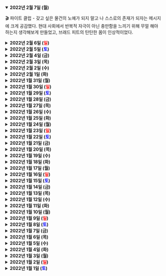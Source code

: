 <details open>
    <summary><b>2022년 2월 7일 (월)</b></summary>
        <p>🎬 파이트 클럽 - 갖고 싶은 물건의 노예가 되지 말고 나 스스로의 존재가 되자는 메시지에 크게 공감했다. 현대 사회에서 반복적 자극이 아닌 충만함을 느끼기 위해 무얼 해야 하는지 생각해보게 만들었고, 브래드 피트의 탄탄한 몸이 인상적이었다.</p>
</details>
<details>
    <summary><b>2022년 2월 6일 (<text style="color:red">일</text>)</b></summary>
        <p>디즈니 플러스는 어째 서비스가 많이 실망스럽다. 오리지널 작품들이 나오는 양도 부족하고 퀄리티도 애매한 작품들이 많다.</p>
</details>
<details>
    <summary><b>2022년 2월 5일 (<text style="color:blue">토</text>)</b></summary>
        <p>매트릭스 언리얼5 테크데모를 직접 해볼 수 있다는 사실을 몰랐다. 물론 차세대기에서만 가능 ✌️ 진짜 사람 같은 느낌이 참 놀랍다.</p>
</details>
<details>
    <summary><b>2022년 2월 4일 (금)</b></summary>
        <ol>
            <li>2월은 인싸의 달인 듯. 사람 만나는 일정이 많다.</li>
            <li>호라이즌2 나오면 제때 할 수 있을까.</li>
            <li>지하철 타고 일하다 내릴 역 놓친 게 이번 주만 두 번째. 정신 차려야겠다.</li>
            <li>집들이 선물을 무얼 사야 하나 고민.</li>
        </ol>
</details>
<details>
    <summary><b>2022년 2월 3일 (목)</b></summary>
        <p>친구에게 맥북에어를 팔았다. 모르는 사람에게 파는 것보다 저렴하게 팔았지만 그보다 기분은 훨씬 좋다.</p>
</details>
<details>
    <summary><b>2022년 2월 2일 (수)</b></summary>
        <p>설 연휴 할 일 업데이트2.</p>
        <ol>
            <li>맥북에어 중고로 팔 준비. (애플케어+ 환불은 완료, 기기는 오늘 친구에게 팔 예정)</li>
            <li><strike>글 2개 마감하기.</strike></li>
            <li><strike>쓰레기 버리기.</strike></li>
            <li><strike>암막 커튼 달기.</strike></li>
            <li><strike>전략 삼국지 다 읽기.</strike></li>
            <li><strike>[추가] 독서대랑 직화구이 냄비 팔기</strike></li>
            <li><strike>[추가] 1월 가계부 리뷰</strike></li>
            <li><strike>[추가] 머리 깎기</strike></li>
        </ol>
</details>
<details>
    <summary><b>2022년 2월 1일 (화)</b></summary>
        <p>임실 치즈를 구워 먹었는데 기가 막혔다.</p>
</details>
<details>
    <summary><b>2022년 1월 31일 (월)</b></summary>
        <p>📖 전략 삼국지 1~60권 - 삼국지 이야기를 처음부터 끝까지 읽은 것은 아마 처음인 듯싶다. 이전까지는 부분적 에피소드만 알았지, 전체 이야기는 잘 몰랐다. 그 장대한 이야기를 (많이 축약하긴 했지만) 장편 만화로 담아낸 것이 놀랍고, 흡입력은 가히 최고였다.</p>
        <ol>
            <li>인물들의 표정이나 동작이 과장되면서도 그림체가 깔끔해 가독성이 매우 좋았다. 자세히 보지 않아도 이 장면에서 어떤 일이 일어나고 있는지 단번에 알 수 있었다.</li>
            <li>일부 유명 장수들의 외모가 너무 평범한 것이 아쉬웠다. (대표적으로 조운)</li>
            <li>침착맨 삼국지 방송에서 본 남만의 용사들이 나와서 반가웠다.</li>
            <li>결국 천하를 통일한 진나라도 40년을 못 가 멸망했다는 후일담을 보면... 천하통일이 애초에 의미가 있는 목표였는가 싶은 마음도 든다.</li>
            <li>가장 감동적인 장면은 1권인가 2권에서 유비의 어머니가 자신을 걱정하는 유비를 호통쳐 내쫓는 장면이었다. 대의를 위해 자신의 행복을 희생할 수 있다니, 그런 사명감을 가질 수 있는 사람은 정말 대단하다.</li>
            <li>삼국지가 주는 교훈이라면 '능력이 없으면 뜻을 이루기 어렵고, 능력만 있고 덕이 없으면 이룬 바를 지켜내기 어렵다'가 아닐까 싶다.</li>
        </ol>
</details>
<details>
    <summary><b>2022년 1월 30일 (<text style="color:red">일</text>)</b></summary>
        <p>설 연휴 할 일 업데이트.</p>
        <ol>
            <li>글 2개 마감하기. (1개 완료, 1개 남음)</li>
            <li>맥북에어 중고로 팔 준비. (애플케어+ 환불해야됨)</li>
            <li>(완) 쓰레기 버리기.</li>
            <li>(완) 암막 커튼 달기.</li>
            <li>전략 삼국지 다 읽기. (마지막 15권 남았음)</li>
        </ol>
</details>
<details>
    <summary><b>2022년 1월 29일 (<text style="color:blue">토</text>)</b></summary>
        <p>설 연휴 할 일.</p>
        <ol>
            <li>글 2개 마감하기.</li>
            <li>맥북에어 중고로 팔 준비. (애플케어+ 환불해야됨)</li>
            <li>쓰레기 버리기.</li>
            <li>암막 커튼 달기.</li>
            <li>전략 삼국지 다 읽기.</li>
        </ol>
</details>
<details>
    <summary><b>2022년 1월 28일 (금)</b></summary>
        <p>입사한 지 벌써 일주일이 지났네. 이곳은 정말 전력질주하는 회사다. 그래도 쓸데없는 프로세스가 없어 일할 맛은 난다.</p>
</details>
<details>
    <summary><b>2022년 1월 27일 (목)</b></summary>
        <p>햇수가 지나갈 때는 아무 생각 없다가, 주변 사람들의 삶이 변화할 때 세월이 지나갔음을 느낀다.</p>
</details>
<details>
    <summary><b>2022년 1월 26일 (수)</b></summary>
        <p>여러 미팅이 있는 날. 새로운 사람도 많이 만나는 날.</p>
</details>
<details>
    <summary><b>2022년 1월 25일 (화)</b></summary>
        <ol>
            <li>첫 출근 감상: 이곳은 혼란과 즐거움이 혼재하는 곳.</li>
            <li>할 일이 산더미다. 빠르게 따라잡아야겠다.</li>
            <li>여기저기서 설날 선물을 받아 기분 좋다.</li>
            <li>친구가 첫 출근 기념으로 커피 쿠폰을 쏴줬다. 고맙다.</li>
        </ol>
</details>
<details>
    <summary><b>2022년 1월 24일 (월)</b></summary>
        <p>첫 출근! 컨디션은 좋다.</p>
</details>
<details>
    <summary><b>2022년 1월 23일 (<text style="color:red">일</text>)</b></summary>
        <ol>
            <li>이틀 연속으로 노는 것은 역시 힘들어... 하지만 너무나도 재밌었다.</li>
            <li>연말정산 서류를 제출하자.</li>
            <li>도서관에 책을 반납하고 오는 길에 커피 사와서 글을 쓰자.</li>
        </ol>
</details>
<details>
    <summary><b>2022년 1월 22일 (<text style="color:blue">토</text>)</b></summary>
        <ol>
            <li>강화도를 왔는데 숙소가 마을회관을 개조한 것이다. 아이디어 굿임.</li>
            <li>추운 날씨에 따뜻한 방에서 먹는 라클렛과 차돌박이샤브샤브가 환성적이었음.</li>
            <li>오랜만에 보는 일몰이 아름다웠다.</li>
        </ol>
</details>
<details>
    <summary><b>2022년 1월 21일 (금)</b></summary>
        <p>부모님 집에 운전해서 다녀온 게 피곤하지만 바로 친구들과 강화도로 1박 2일 여행가기.</p>
</details>
<details>
    <summary><b>2022년 1월 20일 (목)</b></summary>
        <ol>
            <li>스파이더맨 노 웨이 홈을 IMAX로 한 번 더 봤다. 큰 스크린 덕분에 훨씬 더 박력 있었고 2회차라 새로운 디테일이 눈에 들어와 즐거웠다.</li>
            <li>덕순이가 친구들에게 '전략 삼국지' 전권 세트(총 60권)를 선물 받았다. 내가 다 기쁘다. 열심히 탐독하는 중. 1권부터 빠져든다.</li>
        </ol>
</details>
<details>
    <summary><b>2022년 1월 19일 (수)</b></summary>
        <p>📖 침팬지 폴리틱스 - 유튜브 영상에서 추천받아 읽게 된 책. 침팬지들의 놀라울 정도로 치밀한 정치 행위에 대한 연구 에세이다. 아래는 읽으면서 얻은 몇 가지 재밌는 내용:</p>
        <ol>
            <li>침팬지 수컷들은 1인자 자리를 차지하기 위해 끊임없이 경쟁한다. 재밌는 것은 경쟁의 형태가 단순히 힘겨루기가 아닌, 교묘한 권력투쟁이라는 점이다. 다른 수컷과 암컷 집단을 전략적으로 착취하면서 자신의 위치를 확보한다.</li>
            <li>침팬지 암컷들도 권력욕이 없는 것은 아니지만 대체로 수평적인 위계질서를 유지한다. 물론 암컷 집단 안에서도 1인자, 2인자 같이 계층이 나뉜다. 하지만 이것은 권력투쟁보다는 성격이나 나이에 기반한 협력적 관계를 통해 구축된다.</li>
            <li>침팬지 사회에서 1인자 자리를 유지하기 위해서는 먹이를 적절히 분배해주는 것이 핵심이다. 1인자는 자신이 덜 먹는 한이 있더라도 '분배해주는 위치'를 사수한다.</li>
            <li>수컷이니까 권력투쟁을 하고, 암컷이니까 협력적 체계를 만든다기보다는 생물학적, 환경적, 집단적 특성 등이 종합적으로 작용해 각 성별의 사회적 목표가 다르게 설정되었을 것이라는 것이 저자의 의견. 나의 생각의 짧음을 통감했다.</li>
        </ol>
</details>
<details>
    <summary><b>2022년 1월 18일 (화)</b></summary>
        <ol>
            <li>집주인님이 배려심 넘치는 사람이라 참 다행이다. 우리는 운이 좋다.</li>
            <li>나도 LG에너지솔루션 공모주 청약이라는 것을 해보자.</li>
            <li>갤럭시 덕분에 배터리 걱정 없이 쏘다닐 수 있어서 안심.</li>
        </ol>
</details>
<details>
    <summary><b>2022년 1월 17일 (월)</b></summary>
        <ol>
            <li>과메기를 실컷 먹었다. 별미긴한데 자주 먹으면 질리는 맛. 그러나 또 찾게 됨.</li>
            <li>슬슬 연말정산을 해야겠다.</li>
            <li>운동화 좀 빨아야지. 드럽다.</li>
        </ol>
</details>
<details>
    <summary><b>2022년 1월 16일 (<text style="color:red">일</text>)</b></summary>
        <ol>
            <li>지금 덕순이와 내가 살고 있는 집에서 대략 20년 전에 살았던 사람이 갑자기 찾아왔다. 온라인으로 물건을 주문했는데 잘못해서 옛날 주소를 적은 것. 조금 어이없었지만 뭐 어쩌겠나.</li>
            <li>당근마켓으로 물건 처분하는 것은 언제나 기분 좋다.</li>
            <li>몇 년만에 롤 대회 챙겨보고 있는데 재밌다. 페이커가 있는 T1 경기는 웬만하면 라이브로 챙겨보고 있음.</li>
        </ol>
</details>
<details>
    <summary><b>2022년 1월 15일 (<text style="color:blue">토</text>)</b></summary>
        <p>아무 말 대잔치를 할 수 있는 친구가 술 사주어 맛있게 냠냠 먹고 마셨다.</p>
</details>
<details>
    <summary><b>2022년 1월 14일 (금)</b></summary>
        <ol>
            <li>덕순이와 해산물을 원 없이 먹었다. 그런데 택시가 잡히지 않아 지하철 역까지 추운 바람맞아가며 걸었다. 그래도 낄낄대며 걷게 되어 기분 좋았음.</li>
            <li>갤럭시로 새 세팅은 다 완료했는데, 왓츠앱 백업에 조금 차질이 생겼다. 인증 여러 번 하니 인증이 2시간 이상 막히기도 하고. 그래도 쌩쌩해서 기분 좋다.</li>
            <li>급여와 퇴직금이 들어왔다. 기분 좋다.</li>
        </ol>
</details>
<details>
    <summary><b>2022년 1월 13일 (목)</b></summary>
        <p>갤럭시 A 시리즈 휴대폰을 구입했다. 드디어 안드로이드 12를 만져볼 수 있어 기쁘다. 갤럭시라 순정 안드로이드는 아니지만 One UI가 워낙 평이 좋으니 잘 즐겨보도록 하자.</p>
</details>
<details>
    <summary><b>2022년 1월 12일 (수)</b></summary>
        <p>전주 예상했던 것보다 훨씬 알찬 여행이었다. 맛있는 것 많고, 한옥마을 예쁘고, 도시가 크지 않아 돌아다니기 좋고, 한국적인 것을 듬뿍 느낄 수 있는 스토리도 많아 흥미롭다. 이성계와 조선에 대한 여러 이야기를 들으면서 사람 사는 모습 어느 시대건 비슷하구나 그렇지만 배울 점도 많구나 라는 생각이 들었다.</p>
</details>
<details>
    <summary><b>2022년 1월 11일 (화)</b></summary>
        <p>전주 투어 잔뜩한 후에 피순대국밥 먹었는데 환상적이었음.</p>
</details>
<details>
    <summary><b>2022년 1월 10일 (월)</b></summary>
        <p>전주로 2박 3일 여행 GOGO! 국내 여행 진짜 몇 년만이냐. 백수 상태의 여행이라 더 신난다.</p>
</details>
<details>
    <summary><b>2022년 1월 9일 (<text style="color:red">일</text>)</b></summary>
        <p>일이 없는 상태가 적응이 안 되는 상태. 쉬는 것도 쉬어본 놈이 잘 쉰다는 건가.</p>
</details>
<details>
    <summary><b>2022년 1월 8일 (<text style="color:blue">토</text>)</b></summary>
        <p>📖 아마존의 팀장 수업 - 다시 한 번 일의 레벨을 끌어올리고 싶다는 마음을 들게 하는 책이었다. 구체적인 예시가 좀 적어 아쉬웠지만 내가 했던 업무와 비슷한 부분이 많아서 어째 여기저기 공감가는 부분이 많았다. 나는 좀 더 커뮤니케이션 수준을 높이기 위한 훈련이 필요하다.</p>
</details>
<details>
    <summary><b>2022년 1월 7일 (금)</b></summary>
        <p>오늘은 퍼플팀에서의 마지막 날. 깔끔하게 마무리하자.</p>
</details>
<details>
    <summary><b>2022년 1월 6일 (목)</b></summary>
        <ol>
            <li>하데스에 너무 중독되는 듯하여 이제 그만 놓기로. 할 만큼 했다. 트로피는 과감히 포기하자. 안 그러다 생활 다 무너지게 생겼음.</li>
            <li>썩은 낙옆의 모습을 흉내내는 사탄나뭇잎꼬리도마뱀의 은신 능력이 참으로 놀랍다.</li>
            <li>머리를 깎고 전세대출 연장에 대해 알아보자.</li>
        </ol>
</details>
<details>
    <summary><b>2022년 1월 5일 (수)</b></summary>
        <p>어머니가 드디어 토스뱅크 계좌를 오픈하셨다. 아직 새로운 것을 많이 두려워하지는 않으셔서 기쁘다. 복잡한 부분만 쉽게 설명해드리면 괜찮다.</p>
</details>
<details>
    <summary><b>2022년 1월 4일 (화)</b></summary>
        <p>📖 일의 철학 - 무거운 느낌의 책인줄 알았는데 의외로 가볍고 실질적인 조언이 많았다. 지금 일이 마음에 안 들면 '무조건 퇴사하고 너의 꿈을 펼쳐라' 같은 조언이 아니라, 현재의 상황에서 줄 수 있는 변화를 이것저것 제안해주는 점이 마음에 들었다.</p>
</details>
<details>
    <summary><b>2022년 1월 3일 (월)</b></summary>
        <p>덕순이와 전주 여행을 가기로. 이성계 어진과 맛있는 밥 먹고 돌아다니며 쉬는 여행.</p>
</details>
<details>
    <summary><b>2022년 1월 2일 (<text style="color:red">일</text>)</b></summary>
        <ol>
            <li>2021년 자산 기록 정리하기.</li>
            <li>직화구이팬을 사서 군고구마를 해 먹어야겠다.</li>
            <li>올해부터 재활용품 표기가 더 직관적으로 바뀐다고 한다. 좋은 일.</li>
            <li>전 분기 OKR은 나쁘지 않았지만 좀 더 할 수 있었음.</li>
            <li>입이 거칠어도 진실을 말하는 사람은 매력적이다.</li>
        </ol>
</details>
<details>
    <summary><b>2022년 1월 1일 (<text style="color:blue">토</text>)</b></summary>
        <ol>
            <li>올해는 많은 변화가 있을 예정이다. 잘 적응해나아가자.</li>
            <li>건강이 언제나 1순위. 휴식을 등한시하지 말자.</li>
        </ol>
</details>